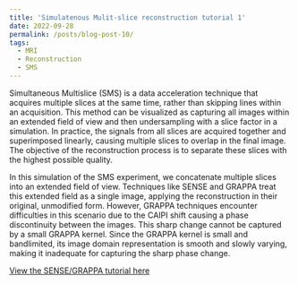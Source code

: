 ```yaml
---
title: 'Simulatenous Mulit-slice reconstruction tutorial 1'
date: 2022-09-28
permalink: /posts/blog-post-10/
tags:
  - MRI
  - Reconstruction
  - SMS
---
```



Simultaneous Multislice (SMS) is a data acceleration technique that acquires multiple slices at the same time, rather than skipping lines within an acquisition. This method can be visualized as capturing all images within an extended field of view and then undersampling with a slice factor in a simulation. In practice, the signals from all slices are acquired together and superimposed linearly, causing multiple slices to overlap in the final image. The objective of the reconstruction process is to separate these slices with the highest possible quality.

In this simulation of the SMS experiment, we concatenate multiple slices into an extended field of view. Techniques like SENSE and GRAPPA treat this extended field as a single image, applying the reconstruction in their original, unmodified form. However, GRAPPA techniques encounter difficulties in this scenario due to the CAIPI shift causing a phase discontinuity between the images. This sharp change cannot be captured by a small GRAPPA kernel. Since the GRAPPA kernel is small and bandlimited, its image domain representation is smooth and slowly varying, making it inadequate for capturing the sharp phase change.


[View the SENSE/GRAPPA tutorial here](notebooks/SenseGrappa.html)
